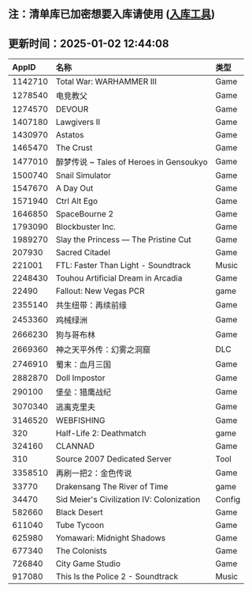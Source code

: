## 注：清单库已加密想要入库请使用 ([入库工具](https://github.com/BlankTMing/ManifestAutoUpdate/releases))

## 更新时间：2025-01-02 12:44:08
| AppID | 名称 | 类型  |
| :-------------------- | :----------------------------- | :----------- |
| 1142710 | Total War: WARHAMMER III| Game |
| 1278540 | 电竞教父| Game |
| 1274570 | DEVOUR| Game |
| 1407180 | Lawgivers II| Game |
| 1430970 | Astatos| Game |
| 1465470 | The Crust| Game |
| 1477010 | 醉梦传说 ~ Tales of Heroes in Gensoukyo| Game |
| 1500740 | Snail Simulator| Game |
| 1547670 | A Day Out| Game |
| 1571940 | Ctrl Alt Ego| Game |
| 1646850 | SpaceBourne 2| Game |
| 1793090 | Blockbuster Inc.| Game |
| 1989270 | Slay the Princess — The Pristine Cut| Game |
| 207930 | Sacred Citadel| Game |
| 221001 | FTL: Faster Than Light - Soundtrack| Music |
| 2248430 | Touhou Artificial Dream in Arcadia| Game |
| 22490 | Fallout: New Vegas PCR| game |
| 2355140 | 共生纽带：再续前缘| Game |
| 2453360 | 鸡械绿洲| Game |
| 2666230 | 狗与哥布林| Game |
| 2669360 | 神之天平外传：幻雾之洞窟| DLC |
| 2746910 | 蜀末：血月三国| Game |
| 2882870 | Doll Impostor| Game |
| 290100 | 堡垒：猎鹰战纪| Game |
| 3070340 | 逃离克里夫| Game |
| 3146520 | WEBFISHING| Game |
| 320 | Half-Life 2: Deathmatch| game |
| 324160 | CLANNAD| Game |
| 310 | Source 2007 Dedicated Server| Tool |
| 3358510 | 再刷一把2：金色传说| Game |
| 33770 | Drakensang The River of Time| game |
| 34470 | Sid Meier's Civilization IV: Colonization| Config |
| 582660 | Black Desert| Game |
| 611040 | Tube Tycoon| Game |
| 625980 | Yomawari: Midnight Shadows| Game |
| 677340 | The Colonists| Game |
| 726840 | City Game Studio| Game |
| 917080 | This Is the Police 2 - Soundtrack| Music |
